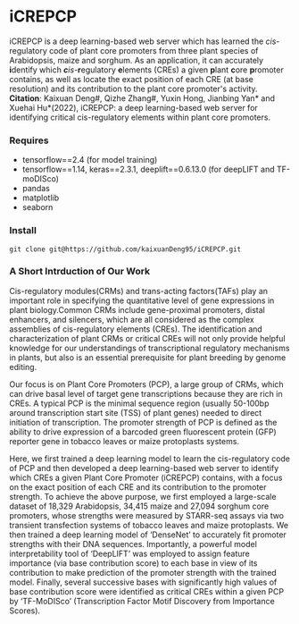 # iCREPCP
iCREPCP is a deep learning-based web server which has learned the <em>cis</em>-regulatory code of plant core promoters from three plant species of Arabidopsis, maize and sorghum. As an application, it can accurately <strong>i</strong>dentify which <em><strong>c</strong>is</em>-<strong>r</strong>egulatory <strong>e</strong>lements (CREs) a given <strong>p</strong>lant <strong>c</strong>ore <strong>p</strong>romoter contains, as well as locate the exact position of each CRE (at base resolution) and its contribution to the plant core promoter's activity.<br>
**Citation**: Kaixuan Deng#, Qizhe Zhang#, Yuxin Hong, Jianbing Yan* and Xuehai Hu*(2022), iCREPCP: a deep learning-based web server for identifying critical cis-regulatory elements within plant core promoters.<br>
### Requires
- tensorflow==2.4 (for model training)
- tensorflow==1.14, keras==2.3.1, deeplift==0.6.13.0 (for deepLIFT and TF-moDISco)
- pandas
- matplotlib
- seaborn
### Install
```
git clone git@https://github.com/kaixuanDeng95/iCREPCP.git
```
### A Short Intrduction of Our Work
<p>
Cis-regulatory modules(CRMs) and trans-acting factors(TAFs)  play an important role in specifying the quantitative level of gene expressions in plant biology.Common CRMs include gene-proximal promoters, distal enhancers, and silencers, which are all considered as the complex assemblies of cis-regulatory elements (CREs). The identification and characterization of plant CRMs or critical CREs will not only provide helpful knowledge for our understandings of transcriptional regulatory mechanisms in plants, but also is an essential prerequisite for plant breeding by genome editing.</p>
<p>
 Our focus is on Plant Core Promoters (PCP), a large group of CRMs, which can drive basal level of target gene transcriptions because they are rich in CREs. A typical PCP is the minimal sequence region (usually 50-100bp around transcription start site (TSS) of plant genes) needed to direct initiation of transcription. The promoter strength of PCP is defined as the ability to drive expression of a barcoded green fluorescent protein (GFP) reporter gene in tobacco leaves or maize protoplasts systems.
 </p>
 <p>
  Here, we first trained a deep learning model to learn the cis-regulatory code of PCP and then developed a deep learning-based web server to identify which CREs a given Plant Core Promoter (iCREPCP) contains, with a focus on the exact position of each CRE and its contribution to the promoter strength. To achieve the above purpose, we first employed a large-scale dataset of 18,329 Arabidopsis, 34,415 maize and 27,094 sorghum core promoters, whose strengths were measured by STARR-seq assays via two transient transfection systems of tobacco leaves and maize protoplasts. We then trained a deep learning model of ‘DenseNet’ to accurately fit promoter strengths with their DNA sequences. Importantly, a powerful model interpretability tool of ‘DeepLIFT’ was employed to assign feature importance (via base contribution score) to each base in view of its contribution to make prediction of the promoter strength with the trained model. Finally, several successive bases with significantly high values of base contribution score were identified as critical CREs within a given PCP by ‘TF-MoDISco’ (Transcription Factor Motif Discovery from Importance Scores). 
  </p>
